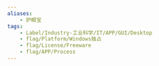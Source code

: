 ```yaml
---
aliases:
    - 护眼宝
tags:
    - Label/Industry-工业科学/IT/APP/GUI/Desktop
    - flag/Platform/Windows独占
    - flag/License/Freeware
    - flag/APP/Process
---
```

